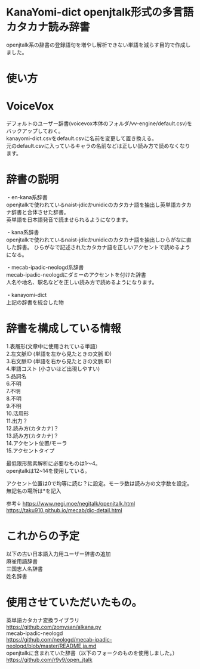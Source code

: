 # KanaYomi-dict openjtalk形式の多言語カタカナ読み辞書 
openjtalk系の辞書の登録語句を増やし解析できない単語を減らす目的で作成しました。  

# 使い方
# VoiceVox
デフォルトのユーザー辞書(voicevox本体のフォルダ/vv-engine/default.csv)をバックアップしておく。  
kanayomi-dict.csvをdefault.csvに名前を変更して置き換える。  
元のdefault.csvに入っているキャラの名前などは正しい読み方で読めなくなります。  

# 辞書の説明  
・en-kana系辞書  
openjtalkで使われているnaist-jdicかunidicのカタカナ語を抽出し英単語カタカナ辞書と合体させた辞書。  
英単語を日本語発音で読ませられるようになります。

・kana系辞書  
openjtalkで使われているnaist-jdicかunidicのカタカナ語を抽出しひらがなに直した辞書。 
ひらがなで記述されたカタカナ語を正しいアクセントで読めるようになる。

・mecab-ipadic-neologd系辞書  
mecab-ipadic-neologdにダミーのアクセントを付けた辞書  
人名や地名、駅名などを正しい読み方で読めるようになります。  

・kanayomi-dict  
上記の辞書を統合した物

# 辞書を構成している情報  

1.表層形(文章中に使用されている単語）  
2.左文脈ID (単語を左から見たときの文脈 ID)  
3.右文脈ID (単語を右から見たときの文脈 ID)  
4.単語コスト (小さいほど出現しやすい)  
5.品詞名  
6.不明  
7.不明  
8.不明  
9.不明  
10.活用形  
11.出力？  
12.読み方(カタカナ)？  
13.読み方(カタカナ)？  
14.アクセント位置/モーラ  
15.アクセントタイプ  

最低限形態素解析に必要なものは1～4。  
openjtalkは12~14を使用している。  

アクセント位置は0で均等に読む？に設定。モーラ数は読み方の文字数を設定。無記名の場所は*を記入

参考↓
https://www.negi.moe/negitalk/openjtalk.html  
https://taku910.github.io/mecab/dic-detail.html  

# これからの予定  
以下の古い日本語入力用ユーザー辞書の追加  
麻雀用語辞書  
三国志人名辞書  
姓名辞書

# 使用させていただいたもの。  
英単語カタカナ変換ライブラリ  
https://github.com/zomysan/alkana.py  
mecab-ipadic-neologd  
https://github.com/neologd/mecab-ipadic-neologd/blob/master/README.ja.md  
openjtalkに含まれていた辞書（以下のフォークのものを使用しました。）  
https://github.com/r9y9/open_jtalk  
